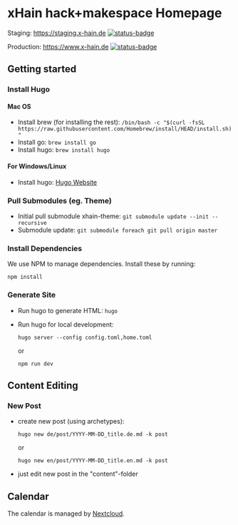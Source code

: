 # xHain hack+makespace Homepage

Staging: https://staging.x-hain.de [![status-badge](https://ci.x-hain.de/api/badges/xHain-hackspace/xhain-website/status.svg?branch=staging)](https://ci.x-hain.de/xHain-hackspace/xhain-website)

Production: https://www.x-hain.de [![status-badge](https://ci.x-hain.de/api/badges/xHain-hackspace/xhain-website/status.svg?branch=main)](https://ci.x-hain.de/xHain-hackspace/xhain-website)

## Getting started

### Install Hugo

#### Mac OS

- Install brew (for installing the rest): `/bin/bash -c "$(curl -fsSL https://raw.githubusercontent.com/Homebrew/install/HEAD/install.sh)"`
- Install go: `brew install go`
- Install hugo: `brew install hugo`

#### For Windows/Linux

- Install hugo: [Hugo Website](https://gohugo.io)

### Pull Submodules (eg. Theme)

- Initial pull submodule xhain-theme: `git submodule update --init --recursive`
- Submodule update: `git submodule foreach git pull origin master`

### Install Dependencies

We use NPM to manage dependencies. Install these by running:

`npm install`

### Generate Site

- Run hugo to generate HTML: `hugo`
- Run hugo for local development:

    `hugo server --config config.toml,home.toml`

    or

    `npm run dev`

## Content Editing

### New Post

- create new post (using archetypes):

    `hugo new de/post/YYYY-MM-DD_title.de.md -k post`

    or

    `hugo new en/post/YYYY-MM-DD_title.en.md -k post`

- just edit new post in the "content"-folder

## Calendar

The calendar is managed by [Nextcloud](https://files.x-hain.de/apps/calendar/dayGridMonth/now).
